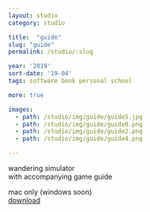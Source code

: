 ```yaml
---
layout: studio
category: studio

title:  "guide"
slug: "guide"
permalink: /studio/:slug

year: '2019'
sort-date: '19-04'
tags: software book personal school

more: true

images:
  - path: /studio/img/guide/guide5.jpg
  - path: /studio/img/guide/guide0.png
  - path: /studio/img/guide/guide2.png
  - path: /studio/img/guide/guide4.png

---
```


<p>
  wandering simulator<br>
  with accompanying game guide
</p>
<p>
  mac only (windows soon)<br>
  <a href="https://weather.itch.io/guide">download</a>
</p>

